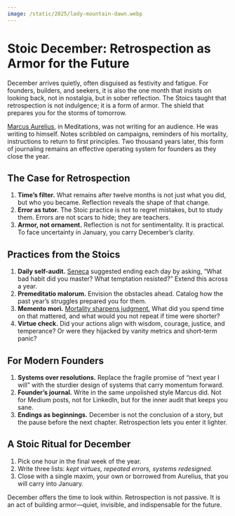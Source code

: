 ```yaml
---
image: /static/2025/lady-mountain-dawn.webp
---
```


# Stoic December: Retrospection as Armor for the Future

December arrives quietly, often disguised as festivity and fatigue. For founders, builders, and seekers, it is also the one month that insists on looking back, not in nostalgia, but in sober reflection. The Stoics taught that retrospection is not indulgence; it is a form of armor. The shield that prepares you for the storms of tomorrow.

[Marcus Aurelius](https://en.wikipedia.org/wiki/Marcus_Aurelius), in Meditations, was not writing for an audience. He was writing to himself. Notes scribbled on campaigns, reminders of his mortality, instructions to return to first principles. Two thousand years later, this form of journaling remains an effective operating system for founders as they close the year.

## The Case for Retrospection

1. **Time’s filter.** What remains after twelve months is not just what you did, but who you became. Reflection reveals the shape of that change.  
2. **Error as tutor.** The Stoic practice is not to regret mistakes, but to study them. Errors are not scars to hide; they are teachers.  
3. **Armor, not ornament.** Reflection is not for sentimentality. It is practical. To face uncertainty in January, you carry December’s clarity.  

## Practices from the Stoics

1. **Daily self-audit.** [Seneca](https://en.wikipedia.org/wiki/Seneca_the_Younger) suggested ending each day by asking, “What bad habit did you master? What temptation resisted?” Extend this across a year.  
2. **Premeditatio malorum.** Envision the obstacles ahead. Catalog how the past year’s struggles prepared you for them.  
3. **Memento mori.** [Mortality sharpens judgment.](/2025/always-be-dying/) What did you spend time on that mattered, and what would you not repeat if time were shorter?  
4. **Virtue check.** Did your actions align with wisdom, courage, justice, and temperance? Or were they hijacked by vanity metrics and short-term panic?  

## For Modern Founders

1. **Systems over resolutions.** Replace the fragile promise of “next year I will” with the sturdier design of systems that carry momentum forward.  
2. **Founder’s journal.** Write in the same unpolished style Marcus did. Not for Medium posts, not for LinkedIn, but for the inner audit that keeps you sane.  
3. **Endings as beginnings.** December is not the conclusion of a story, but the pause before the next chapter. Retrospection lets you enter it lighter.  

## A Stoic Ritual for December

1. Pick one hour in the final week of the year.  
2. Write three lists: *kept virtues, repeated errors, systems redesigned.*  
3. Close with a single maxim, your own or borrowed from Aurelius, that you will carry into January.

December offers the time to look within. Retrospection is not passive. It is an act of building armor—quiet, invisible, and indispensable for the future.
